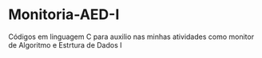 # Monitoria-AED-I
Códigos em linguagem C para auxilio nas minhas atividades como monitor de Algoritmo e Estrtura de Dados I

